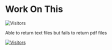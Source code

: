 # Work On This

![Visitors](https://api.visitorbadge.io/api/visitors?path=aasisodiya.go.golang-aws-operations.aws-s3.get-object&labelColor=%23ffa500&countColor=%23263759&labelStyle=upper)

Able to return text files but fails to return pdf files

[![Visitors](https://api.visitorbadge.io/api/visitors?path=aasisodiya.go&label=aasisodiya/go&labelColor=%23ffa500&countColor=%23263759&labelStyle=upper)](https://visitorbadge.io/status?path=aasisodiya.go)
